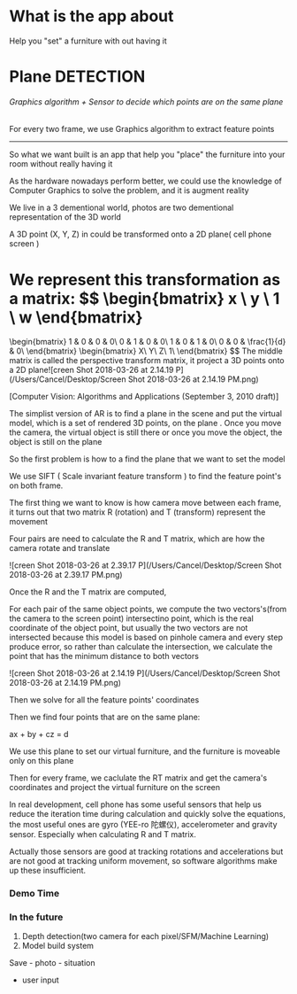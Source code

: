 # What is the app about

Help you "set" a furniture with out having it

# Plane DETECTION

###### Graphics algorithm + Sensor to decide which points are on the same plane

For every two frame, we use Graphics algorithm to extract feature points



---

So what we want built is an app that help you "place" the furniture into your room without really having it

As the hardware nowadays perform better, we could use the knowledge of Computer Graphics to solve the problem, and it is augment reality



We live in a 3 dementional world, photos are two dementional representation of the 3D world

A 3D point (X, Y, Z) in could be transformed onto a 2D plane( cell phone screen ) 

We represent this transformation as a matrix:
$$
\begin{bmatrix} 
x \\
y \\
1 \\
w
\end{bmatrix}
=
\begin{bmatrix} 
1 & 0 & 0 & 0\\ 
0 & 1 & 0 & 0\\ 
1 & 0 & 1 & 0\\ 
0 & 0 & \frac{1}{d} & 0\\ 
\end{bmatrix}
\begin{bmatrix} 
X\\ 
Y\\ 
Z\\ 
1\\ 
\end{bmatrix}
$$
The middle matrix is called the perspective transform matrix, it project a 3D points onto a 2D plane![creen Shot 2018-03-26 at 2.14.19 P](/Users/Cancel/Desktop/Screen Shot 2018-03-26 at 2.14.19 PM.png)

[Computer Vision: Algorithms and Applications (September 3, 2010 draft)]



The simplist version of AR is to find a plane in the scene and put the virtual model, which is a set of rendered 3D points, on the plane . Once you move the camera, the virtual object is still there or once you move the object, the object is still on the plane 

So the first problem is how to a find the plane that we want to set the model

We use SIFT ( Scale invariant feature transform ) to find the feature point's on both frame. 



The first thing we want to know is how camera move between each frame, it turns out that two matrix R (rotation) and T (transform) represent the movement

Four pairs are need to calculate the R and T matrix, which are how the camera rotate and translate

![creen Shot 2018-03-26 at 2.39.17 P](/Users/Cancel/Desktop/Screen Shot 2018-03-26 at 2.39.17 PM.png)

Once the R and the T matrix are computed,  

For each pair of the same object points, we compute the two vectors's(from the camera to the screen point) intersectino point, which is the real coordinate of the object point, but usually the two vectors are not intersected because this model is based on pinhole camera and every step produce error, so rather than calculate the intersection, we calculate the point that has the minimum distance to both vectors

![creen Shot 2018-03-26 at 2.14.19 P](/Users/Cancel/Desktop/Screen Shot 2018-03-26 at 2.14.19 PM.png)

Then we solve for all the feature points' coordinates 

Then we find four points that are on the same plane:

ax + by + cz = d

We use this plane to set our virtual furniture, and the furniture is moveable only on this plane

Then for every frame, we caclulate the RT matrix and get the camera's coordinates and project the virtual furniture on the screen



In real development, cell phone has some useful sensors that help us reduce the iteration time during calculation and quickly solve the equations, the most useful ones are gyro (YEE-ro 陀螺仪), accelerometer and gravity sensor. Especially when calculating R and T matrix.

Actually those sensors are good at tracking rotations and accelerations but are not good at tracking uniform movement, so software algorithms make up these insufficient.

### Demo Time

### In the future

1. Depth detection(two camera for each pixel/SFM/Machine Learning)
2. Model build system



Save - photo - situation

- user input